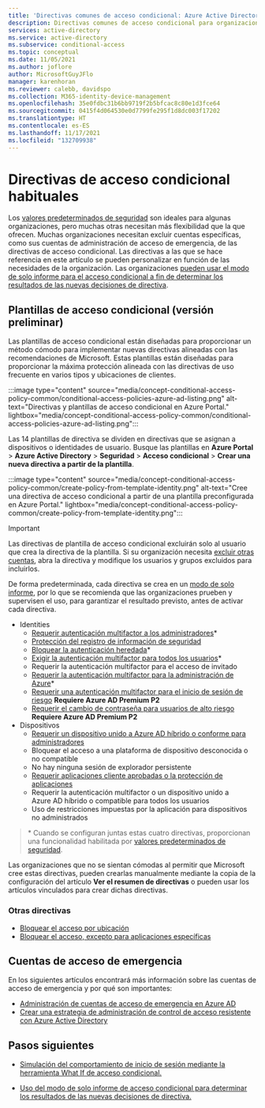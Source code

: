 ```yaml
---
title: 'Directivas comunes de acceso condicional: Azure Active Directory'
description: Directivas comunes de acceso condicional para organizaciones
services: active-directory
ms.service: active-directory
ms.subservice: conditional-access
ms.topic: conceptual
ms.date: 11/05/2021
ms.author: joflore
author: MicrosoftGuyJFlo
manager: karenhoran
ms.reviewer: calebb, davidspo
ms.collection: M365-identity-device-management
ms.openlocfilehash: 35e0fdbc31b6bb9719f2b5bfcac8c80e1d3fce64
ms.sourcegitcommit: 0415f4d064530e0d7799fe295f1d8dc003f17202
ms.translationtype: HT
ms.contentlocale: es-ES
ms.lasthandoff: 11/17/2021
ms.locfileid: "132709938"
---
```

# <a name="common-conditional-access-policies"></a>Directivas de acceso condicional habituales

Los [valores predeterminados de seguridad](../fundamentals/concept-fundamentals-security-defaults.md) son ideales para algunas organizaciones, pero muchas otras necesitan más flexibilidad que la que ofrecen. Muchas organizaciones necesitan excluir cuentas específicas, como sus cuentas de administración de acceso de emergencia, de las directivas de acceso condicional. Las directivas a las que se hace referencia en este artículo se pueden personalizar en función de las necesidades de la organización. Las organizaciones [pueden usar el modo de solo informe para el acceso condicional a fin de determinar los resultados de las nuevas decisiones de directiva](concept-conditional-access-report-only.md).

## <a name="conditional-access-templates-preview"></a>Plantillas de acceso condicional (versión preliminar)

Las plantillas de acceso condicional están diseñadas para proporcionar un método cómodo para implementar nuevas directivas alineadas con las recomendaciones de Microsoft. Estas plantillas están diseñadas para proporcionar la máxima protección alineada con las directivas de uso frecuente en varios tipos y ubicaciones de clientes.

:::image type="content" source="media/concept-conditional-access-policy-common/conditional-access-policies-azure-ad-listing.png" alt-text="Directivas y plantillas de acceso condicional en Azure Portal." lightbox="media/concept-conditional-access-policy-common/conditional-access-policies-azure-ad-listing.png":::

Las 14 plantillas de directiva se dividen en directivas que se asignan a dispositivos o identidades de usuario. Busque las plantillas en **Azure Portal** > **Azure Active Directory** > **Seguridad** > **Acceso condicional** > **Crear una nueva directiva a partir de la plantilla**.

:::image type="content" source="media/concept-conditional-access-policy-common/create-policy-from-template-identity.png" alt-text="Cree una directiva de acceso condicional a partir de una plantilla preconfigurada en Azure Portal." lightbox="media/concept-conditional-access-policy-common/create-policy-from-template-identity.png":::

> [!IMPORTANT]
> Las directivas de plantilla de acceso condicional excluirán solo al usuario que crea la directiva de la plantilla. Si su organización necesita [excluir otras cuentas](../roles/security-emergency-access.md), abra la directiva y modifique los usuarios y grupos excluidos para incluirlos. 
> 
> De forma predeterminada, cada directiva se crea en un [modo de solo informe](concept-conditional-access-report-only.md), por lo que se recomienda que las organizaciones prueben y supervisen el uso, para garantizar el resultado previsto, antes de activar cada directiva.

- Identities
   - [Requerir autenticación multifactor a los administradores](howto-conditional-access-policy-admin-mfa.md)\*
   - [Protección del registro de información de seguridad](howto-conditional-access-policy-registration.md)
   - [Bloquear la autenticación heredada](howto-conditional-access-policy-block-legacy.md)\*
   - [Exigir la autenticación multifactor para todos los usuarios](howto-conditional-access-policy-all-users-mfa.md)\*
   - Requerir la autenticación multifactor para el acceso de invitado
   - [Requerir la autenticación multifactor para la administración de Azure](howto-conditional-access-policy-azure-management.md)\*
   - [Requerir una autenticación multifactor para el inicio de sesión de riesgo](howto-conditional-access-policy-risk.md) **Requiere Azure AD Premium P2**
   - [Requerir el cambio de contraseña para usuarios de alto riesgo](howto-conditional-access-policy-risk-user.md) **Requiere Azure AD Premium P2**
- Dispositivos
   - [Requerir un dispositivo unido a Azure AD híbrido o conforme para administradores](howto-conditional-access-policy-compliant-device.md)
   - Bloquear el acceso a una plataforma de dispositivo desconocida o no compatible
   - No hay ninguna sesión de explorador persistente
   - [Requerir aplicaciones cliente aprobadas o la protección de aplicaciones](howto-policy-approved-app-or-app-protection.md)
   - Requerir la autenticación multifactor o un dispositivo unido a Azure AD híbrido o compatible para todos los usuarios
   - Uso de restricciones impuestas por la aplicación para dispositivos no administrados

> \* Cuando se configuran juntas estas cuatro directivas, proporcionan una funcionalidad habilitada por [valores predeterminados de seguridad](../fundamentals/concept-fundamentals-security-defaults.md).

Las organizaciones que no se sientan cómodas al permitir que Microsoft cree estas directivas, pueden crearlas manualmente mediante la copia de la configuración del artículo **Ver el resumen de directivas** o pueden usar los artículos vinculados para crear dichas directivas. 

### <a name="other-policies"></a>Otras directivas

* [Bloquear el acceso por ubicación](howto-conditional-access-policy-location.md)
* [Bloquear el acceso, excepto para aplicaciones específicas](howto-conditional-access-policy-block-access.md)

## <a name="emergency-access-accounts"></a>Cuentas de acceso de emergencia

En los siguientes artículos encontrará más información sobre las cuentas de acceso de emergencia y por qué son importantes: 

* [Administración de cuentas de acceso de emergencia en Azure AD](../roles/security-emergency-access.md)
* [Crear una estrategia de administración de control de acceso resistente con Azure Active Directory](../authentication/concept-resilient-controls.md)

## <a name="next-steps"></a>Pasos siguientes

- [Simulación del comportamiento de inicio de sesión mediante la herramienta What If de acceso condicional.](troubleshoot-conditional-access-what-if.md)

- [Uso del modo de solo informe de acceso condicional para determinar los resultados de las nuevas decisiones de directiva.](concept-conditional-access-report-only.md)
